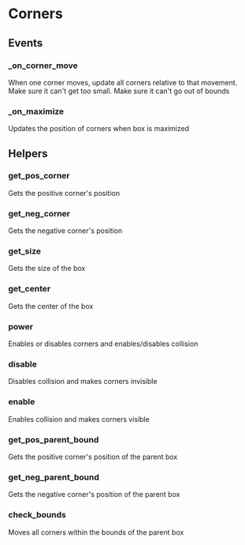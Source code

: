 # Corners

## Events

### _on_corner_move

When one corner moves, update all corners relative to that movement. Make sure it can't get too small. Make sure it can't go out of bounds

### _on_maximize

Updates the position of corners when box is maximized

## Helpers

### get_pos_corner

Gets the positive corner's position

### get_neg_corner

Gets the negative corner's position

### get_size

Gets the size of the box

### get_center

Gets the center of the box

### power

Enables or disables corners and enables/disables collision

### disable

Disables collision and makes corners invisible

### enable

Enables collision and makes corners visible

### get_pos_parent_bound

Gets the positive corner's position of the parent box

### get_neg_parent_bound

Gets the negative corner's position of the parent box

### check_bounds

Moves all corners within the bounds of the parent box